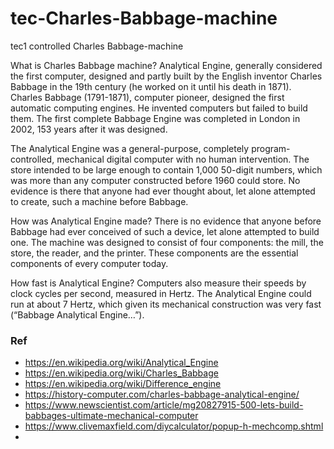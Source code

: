 # tec-Charles-Babbage-machine

tec1 controlled Charles Babbage-machine

What is Charles Babbage machine?
Analytical Engine, generally considered the first computer, designed and partly built by the English inventor Charles Babbage in the 19th century (he worked on it until his death in 1871). Charles Babbage (1791-1871), computer pioneer, designed the first automatic computing engines. He invented computers but failed to build them. The first complete Babbage Engine was completed in London in 2002, 153 years after it was designed.

The Analytical Engine was a general-purpose, completely program-controlled, mechanical digital computer with no human intervention.
The store intended to be large enough to contain 1,000 50-digit numbers, which was more than any computer constructed before 1960 could store.
No evidence is there that anyone had ever thought about, let alone attempted to create, such a machine before Babbage.

How was Analytical Engine made?
There is no evidence that anyone before Babbage had ever conceived of such a device, let alone attempted to build one. The machine was designed to consist of four components: the mill, the store, the reader, and the printer. These components are the essential components of every computer today.

How fast is Analytical Engine?
Computers also measure their speeds by clock cycles per second, measured in Hertz. The Analytical Engine could run at about 7 Hertz, which given its mechanical construction was very fast (“Babbage Analytical Engine…”).



### Ref
- https://en.wikipedia.org/wiki/Analytical_Engine
- https://en.wikipedia.org/wiki/Charles_Babbage
- https://en.wikipedia.org/wiki/Difference_engine
- https://history-computer.com/charles-babbage-analytical-engine/
- https://www.newscientist.com/article/mg20827915-500-lets-build-babbages-ultimate-mechanical-computer
- https://www.clivemaxfield.com/diycalculator/popup-h-mechcomp.shtml
- 

